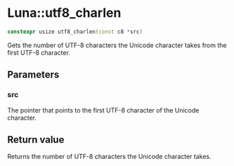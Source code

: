 # Luna::utf8_charlen

```c++
constexpr usize utf8_charlen(const c8 *src)
```

Gets the number of UTF-8 characters the Unicode character takes from the first UTF-8 character. 



## Parameters
### src
The pointer that points to the first UTF-8 character of the Unicode character. 

## Return value
Returns the number of UTF-8 characters the Unicode character takes. 

